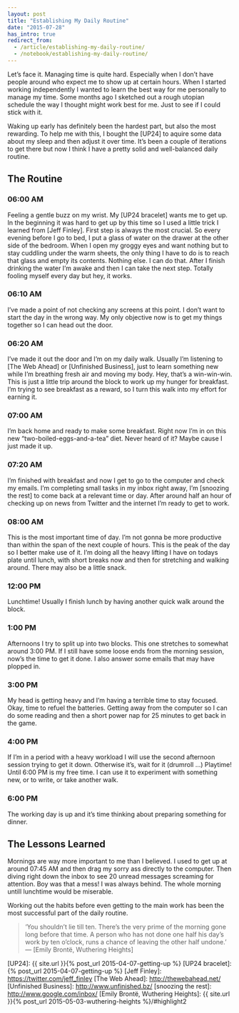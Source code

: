 ```yaml
---
layout: post
title: "Establishing My Daily Routine"
date: "2015-07-28"
has_intro: true
redirect_from:
  - /article/establishing-my-daily-routine/
  - /notebook/establishing-my-daily-routine/
---
```


Let’s face it. Managing time is quite hard. Especially when I don’t have people around who expect me to show up at certain hours. When I started working independently I wanted to learn the best way for me personally to manage my time. Some months ago I sketched out a rough utopian schedule the way I thought might work best for me. Just to see if I could stick with it.

Waking up early has definitely been the hardest part, but also the most rewarding. To help me with this, I bought the [UP24] to aquire some data about my sleep and then adjust it over time. It’s been a couple of iterations to get there but now I think I have a pretty solid and well-balanced daily routine.

## The Routine

### 06:00 AM
Feeling a gentle buzz on my wrist. My [UP24 bracelet] wants me to get up. In the beginning it was hard to get up by this time so I used a little trick I learned from [Jeff Finley]. First step is always the most crucial. So every evening before I go to bed, I put a glass of water on the drawer at the other side of the bedroom. When I open my groggy eyes and want nothing but to stay cuddling under the warm sheets, the only thing I have to do is to reach that glass and empty its contents. Nothing else. I can do that. After I finish drinking the water I’m awake and then I can take the next step. Totally fooling myself every day but hey, it works.

### 06:10 AM
I’ve made a point of not checking any screens at this point. I don’t want to start the day in the wrong way. My only objective now is to get my things together so I can head out the door.

### 06:20 AM
I’ve made it out the door and I’m on my daily walk. Usually I’m listening to [The Web Ahead] or [Unfinished Business], just to learn something new while I’m breathing fresh air and moving my body. Hey, that’s a win-win-win. This is just a little trip around the block to work up my hunger for breakfast. I’m trying to see breakfast as a reward, so I turn this walk into my effort for earning it.

### 07:00 AM
I’m back home and ready to make some breakfast. Right now I’m in on this new “two-boiled-eggs-and-a-tea” diet. Never heard of it? Maybe cause I just made it up.

### 07:20 AM
I’m finished with breakfast and now I get to go to the computer and check my emails. I’m completing small tasks in my inbox right away, I’m [snoozing the rest] to come back at a relevant time or day. After around half an hour of checking up on news from Twitter and the internet I’m ready to get to work.

### 08:00 AM
This is the most important time of day. I’m not gonna be more productive than within the span of the next couple of hours. This is the peak of the day so I better make use of it. I’m doing all the heavy lifting I have on todays plate until lunch, with short breaks now and then for stretching and walking around. There may also be a little snack.

### 12:00 PM
Lunchtime! Usually I finish lunch by having another quick walk around the block.

### 1:00 PM
Afternoons I try to split up into two blocks. This one stretches to somewhat around 3:00 PM. If I still have some loose ends from the morning session, now’s the time to get it done. I also answer some emails that may have plopped in.

### 3:00 PM
My head is getting heavy and I’m having a terrible time to stay focused. Okay, time to refuel the batteries. Getting away from the computer so I can do some reading and then a short power nap for 25 minutes to get back in the game.

### 4:00 PM
If I’m in a period with a heavy workload I will use the second afternoon session trying to get it down. Otherwise it’s, wait for it (drumroll ...) Playtime! Until 6:00 PM is my free time. I can use it to experiment with something new, or to write, or take another walk.

### 6:00 PM
The working day is up and it’s time thinking about preparing something for dinner.

## The Lessons Learned

Mornings are way more important to me than I believed. I used to get up at around 07:45 AM and then drag my sorry ass directly to the computer. Then diving right down the inbox to see 20 unread messages screaming for attention. Boy was that a mess! I was always behind. The whole morning untill lunchtime would be miserable.

Working out the habits before even getting to the main work has been the most successful part of the daily routine.

>‘You shouldn’t lie till ten. There’s the very prime of the morning gone long before that time. A person who has not done one half his day’s work by ten o’clock, runs a chance of leaving the other half undone.’ — [Emily Brontë, Wuthering Heights]

[UP24]: {{ site.url }}{% post_url 2015-04-07-getting-up %}
[UP24 bracelet]: {% post_url 2015-04-07-getting-up %}
[Jeff Finley]: https://twitter.com/jeff_finley
[The Web Ahead]: http://thewebahead.net/
[Unfinished Business]: http://www.unfinished.bz/
[snoozing the rest]: http://www.google.com/inbox/
[Emily Brontë, Wuthering Heights]: {{ site.url }}{% post_url 2015-05-03-wuthering-heights %}/#highlight2
